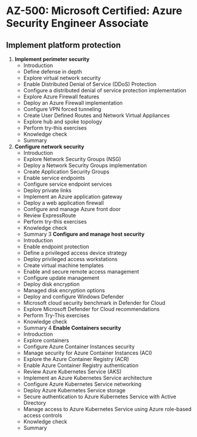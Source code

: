 # **AZ-500: Microsoft Certified: Azure Security Engineer Associate**
## **Implement platform protection**
1. **Implement perimeter security**
    - Introduction
    - Define defense in depth
    - Explore virtual network security
    - Enable Distributed Denial of Service (DDoS) Protection
    - Configure a distributed denial of service protection implementation
    - Explore Azure Firewall features
    - Deploy an Azure Firewall implementation
    - Configure VPN forced tunneling
    - Create User Defined Routes and Network Virtual Appliances
    - Explore hub and spoke topology
    - Perform try-this exercises
    - Knowledge check
    - Summary
2. **Configure network security**
    - Introduction
    - Explore Network Security Groups (NSG)
    - Deploy a Network Security Groups implementation
    - Create Application Security Groups
    - Enable service endpoints
    - Configure service endpoint services
    - Deploy private links
    - Implement an Azure application gateway
    - Deploy a web application firewall
    - Configure and manage Azure front door
    - Review ExpressRoute
    - Perform try-this exercises
    - Knowledge check
    - Summary
3 **Configure and manage host security**
    - Introduction
    - Enable endpoint protection
    - Define a privileged access device strategy
    - Deploy privileged access workstations
    - Create virtual machine templates
    - Enable and secure remote access management
    - Configure update management
    - Deploy disk encryption
    - Managed disk encryption options
    - Deploy and configure Windows Defender
    - Microsoft cloud security benchmark in Defender for Cloud
    - Explore Microsoft Defender for Cloud recommendations
    - Perform Try-This exercises
    - Knowledge check
    - Summary
4 **Enable Containers security**
    - Introduction
    - Explore containers
    - Configure Azure Container Instances security
    - Manage security for Azure Container Instances (ACI)​
    - Explore the Azure Container Registry (ACR)
    - Enable Azure Container Registry authentication
    - Review Azure Kubernetes Service (AKS)
    - Implement an Azure Kubernetes Service architecture​
    - Configure Azure Kubernetes Service networking
    - Deploy Azure Kubernetes Service storage​
    - Secure authentication to Azure Kubernetes Service with Active Directory
    - Manage access to Azure Kubernetes Service using Azure role-based access controls
    - Knowledge check
    - Summary
